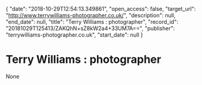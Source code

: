 {
  "date": "2018-10-29T12:54:13.349861", 
  "open_access": false, 
  "target_url": "http://www.terrywilliams-photographer.co.uk/", 
  "description": null, 
  "end_date": null, 
  "title": "Terry Williams : photographer", 
  "record_id": "20181029T125413/ZAKQhN+sZ8kW2a4+33UM7A==", 
  "publisher": "terrywilliams-photographer.co.uk", 
  "start_date": null
}

# Terry Williams : photographer

None